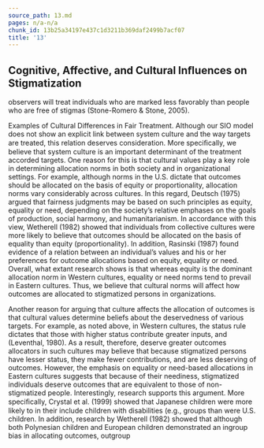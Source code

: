 ```yaml
---
source_path: 13.md
pages: n/a-n/a
chunk_id: 13b25a34197e437c1d3211b369daf2499b7acf07
title: '13'
---
```

## Cognitive, Affective, and Cultural Inﬂuences on Stigmatization

observers will treat individuals who are marked less favorably than people who are free of stigmas (Stone-Romero & Stone, 2005).

Examples of Cultural Differences in Fair Treatment. Although our SIO model does not show an explicit link between system culture and the way targets are treated, this relation deserves consideration. More speciﬁcally, we believe that system culture is an important determinant of the treatment accorded targets. One reason for this is that cultural values play a key role in determining allocation norms in both society and in organizational settings. For example, although norms in the U.S. dictate that outcomes should be allocated on the basis of equity or proportionality, allocation norms vary considerably across cultures. In this regard, Deutsch (1975) argued that fairness judgments may be based on such principles as equity, equality or need, depending on the society’s relative emphases on the goals of production, social harmony, and humanitarianism. In accordance with this view, Wetherell (1982) showed that individuals from collective cultures were more likely to believe that outcomes should be allocated on the basis of equality than equity (proportionality). In addition, Rasinski (1987) found evidence of a relation between an individual’s values and his or her preferences for outcome allocations based on equity, equality or need. Overall, what extant research shows is that whereas equity is the dominant allocation norm in Western cultures, equality or need norms tend to prevail in Eastern cultures. Thus, we believe that cultural norms will affect how outcomes are allocated to stigmatized persons in organizations.

Another reason for arguing that culture affects the allocation of outcomes is that cultural values determine beliefs about the deservedness of various targets. For example, as noted above, in Western cultures, the status rule dictates that those with higher status contribute greater inputs, and (Leventhal, 1980). As a result, therefore, deserve greater outcomes allocators in such cultures may believe that because stigmatized persons have lesser status, they make fewer contributions, and are less deserving of outcomes. However, the emphasis on equality or need-based allocations in Eastern cultures suggests that because of their neediness, stigmatized individuals deserve outcomes that are equivalent to those of non-stigmatized people. Interestingly, research supports this argument. More speciﬁcally, Crystal et al. (1999) showed that Japanese children were more likely to in their include children with disabilities (e.g., groups than were U.S. children. In addition, research by Wetherell (1982) showed that although both Polynesian children and European children demonstrated an ingroup bias in allocating outcomes, outgroup
